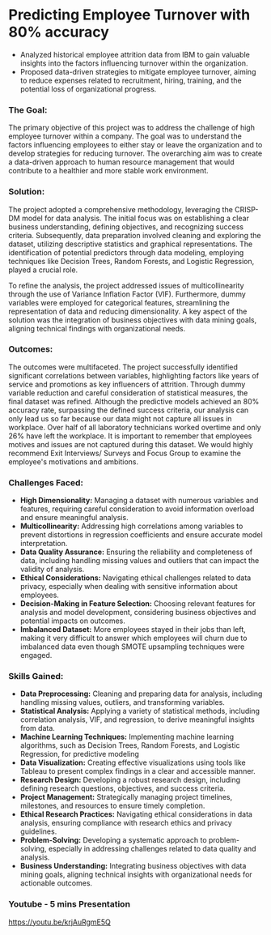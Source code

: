 # Predicting Employee Turnover with 80% accuracy
- Analyzed historical employee attrition data from IBM to gain valuable insights into the factors influencing turnover within the organization.
- Proposed data-driven strategies to mitigate employee turnover, aiming to reduce expenses related to recruitment, hiring, training, and the potential loss of organizational progress.

### The Goal:
The primary objective of this project was to address the challenge of high employee turnover within a company. The goal was to understand the factors influencing employees to either stay or leave the organization and to develop strategies for reducing turnover. The overarching aim was to create a data-driven approach to human resource management that would contribute to a healthier and more stable work environment.

### Solution:
The project adopted a comprehensive methodology, leveraging the CRISP-DM model for data analysis. The initial focus was on establishing a clear business understanding, defining objectives, and recognizing success criteria. Subsequently, data preparation involved cleaning and exploring the dataset, utilizing descriptive statistics and graphical representations. The identification of potential predictors through data modeling, employing techniques like Decision Trees, Random Forests, and Logistic Regression, played a crucial role.

To refine the analysis, the project addressed issues of multicollinearity through the use of Variance Inflation Factor (VIF). Furthermore, dummy variables were employed for categorical features, streamlining the representation of data and reducing dimensionality. A key aspect of the solution was the integration of business objectives with data mining goals, aligning technical findings with organizational needs.

### Outcomes:
The outcomes were multifaceted. The project successfully identified significant correlations between variables, highlighting factors like years of service and promotions as key influencers of attrition. Through dummy variable reduction and careful consideration of statistical measures, the final dataset was refined. Although the predictive models achieved an 80% accuracy rate, surpassing the defined success criteria, our analysis can only lead us so far because our data might not capture all issues in workplace. Over half of all laboratory technicians worked overtime and only 26% have left the workplace. It is important to remember that employees motives and issues are not captured during this dataset.
We would highly recommend Exit Interviews/ Surveys and Focus Group to examine the employee's motivations and ambitions. 

### Challenges Faced:
- **High Dimensionality:** Managing a dataset with numerous variables and features, requiring careful consideration to avoid information overload and ensure meaningful analysis.
- **Multicollinearity:**  Addressing high correlations among variables to prevent distortions in regression coefficients and ensure accurate model interpretation.
- **Data Quality Assurance:**  Ensuring the reliability and completeness of data, including handling missing values and outliers that can impact the validity of analysis.
- **Ethical Considerations:** Navigating ethical challenges related to data privacy, especially when dealing with sensitive information about employees.
- **Decision-Making in Feature Selection:**  Choosing relevant features for analysis and model development, considering business objectives and potential impacts on outcomes.
- **Imbalanced Dataset:**  More employees stayed in their jobs than left, making it very difficult to answer which employees will churn due to imbalanced data even though SMOTE upsampling techniques were engaged.

### Skills Gained:
- **Data Preprocessing:** Cleaning and preparing data for analysis, including handling missing values, outliers, and transforming variables.
- **Statistical Analysis:** Applying a variety of statistical methods, including correlation analysis, VIF, and regression, to derive meaningful insights from data.
- **Machine Learning Techniques:** Implementing machine learning algorithms, such as Decision Trees, Random Forests, and Logistic Regression, for predictive modeling
- **Data Visualization:** Creating effective visualizations using tools like Tableau to present complex findings in a clear and accessible manner.
- **Research Design:** Developing a robust research design, including defining research questions, objectives, and success criteria.
- **Project Management:** Strategically managing project timelines, milestones, and resources to ensure timely completion.
- **Ethical Research Practices:** Navigating ethical considerations in data analysis, ensuring compliance with research ethics and privacy guidelines.
- **Problem-Solving:** Developing a systematic approach to problem-solving, especially in addressing challenges related to data quality and analysis.
- **Business Understanding:** Integrating business objectives with data mining goals, aligning technical insights with organizational needs for actionable outcomes.

### Youtube - 5 mins Presentation
https://youtu.be/krjAuRgmE5Q
